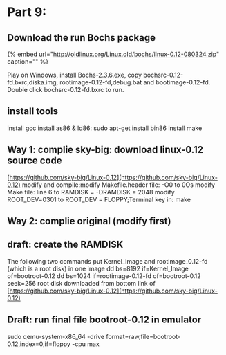 # Part 9:

## Download the run Bochs package

{% embed url="http://oldlinux.org/Linux.old/bochs/linux-0.12-080324.zip" caption="" %}

Play on Windows, install Bochs-2.3.6.exe, copy bochsrc-0.12-fd.bxrc,diska.img, rootimage-0.12-fd,debug.bat and bootimage-0.12-fd. Double click bochsrc-0.12-fd.bxrc to run.

## install tools

install gcc install as86 & ld86: sudo apt-get install bin86 install make

## Way 1: complie sky-big: download linux-0.12 source code

[https://github.com/sky-big/Linux-0.12](https://github.com/sky-big/Linux-0.12) modify and compile:modify Makefile.header file: -O0 to 0Os modify Make file: line 6 to RAMDISK = -DRAMDISK = 2048 modify ROOT\_DEV=0301 to ROOT\_DEV = FLOPPY;Terminal key in: make

## Way 2: complie original \(modify first\)

## draft: create the RAMDISK

The following two commands put Kernel\_Image and rootimage\_0.12-fd \(which is a root disk\) in one image dd bs=8192 if=Kernel\_Image of=bootroot-0.12 dd bs=1024 if=rootimage-0.12-fd of=bootroot-0.12 seek=256 root disk downloaded from bottom link of [https://github.com/sky-big/Linux-0.12](https://github.com/sky-big/Linux-0.12)

## Draft: run final file bootroot-0.12 in emulator

sudo qemu-system-x86\_64 -drive format=raw,file=bootroot-0.12,index=0,if=floppy -cpu max

